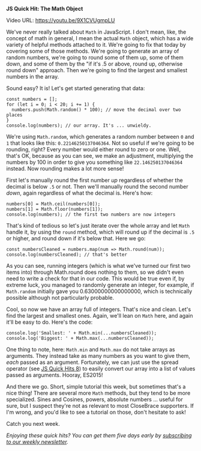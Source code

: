 **JS Quick Hit: The Math Object**

Video URL: https://youtu.be/9X1CVUgmpLU

We've never really talked about `Math` in JavaScript. I don't mean, like, the concept of math in general, I mean the actual `Math` object, which has a wide variety of helpful methods attached to it. We're going to fix that today by covering some of those methods. We're going to generate an array of random numbers, we're going to round some of them up, some of them down, and some of them by the "if it's .5 or above, round up, otherwise round down" approach. Then we're going to find the largest and smallest numbers in the array.

Sound easy? It is! Let's get started generating that data:

```
const numbers = [];
for (let i = 0; i < 20; i += 1) {
  numbers.push(Math.random() * 100); // move the decimal over two places
}
console.log(numbers); // our array. It's ... unwieldy.
```

We're using `Math.random`, which generates a random number between `0` and `1` that looks like this: `0.22146250137046364`. Not so useful if we're going to be rounding, right? Every number would either round to zero or one. Well, that's OK, because as you can see, we make an adjustment, multiplying the numbers by 100 in order to give you something like `22.146250137046364` instead. Now rounding makes a lot more sense!

First let's manually round the first number _up_ regardless of whether the decimal is below `.5` or not. Then we'll manually round the second number _down_, again regardless of what the decimal is. Here's how:

```
numbers[0] = Math.ceil(numbers[0]);
numbers[1] = Math.floor(numbers[1]);
console.log(numbers); // the first two numbers are now integers
```

That's kind of tedious so let's just iterate over the whole array and let `Math` handle it, by using the `round` method, which will round up if the decimal is `.5` or higher, and round down if it's below that. Here we go:

```
const numbersCleaned = numbers.map(num => Math.round(num));
console.log(numbersCleaned); // that's better
```

As you can see, running integers (which is what we've turned our first two items into) through Math.round does nothing to them, so we didn't even need to write a check for that in our code. This would be true even if, by extreme luck, you managed to randomly generate an integer, for example, if `Math.random` initially gave you 0.63000000000000000, which is technically possible although not particularly probable.

Cool, so now we have an array full of integers. That's nice and clean. Let's find the largest and smallest ones. Again, we'll lean on `Math` here, and again it'll be easy to do. Here's the code:

```
console.log('Smallest: ' + Math.min(...numbersCleaned));
console.log('Biggest: ' + Math.max(...numbersCleaned));
```

One thing to note, here: `Math.min` and `Math.max` do not take arrays as arguments. They instead take as many numbers as you want to give them, _each_ passed as an argument. Fortunately, we can just use the spread operator (see [JS Quick Hits 8](https://closebrace.com/tutorials/2018-03-14/js-quick-hits-8-the-spread-operator)) to easily convert our array into a list of values passed as arguments. Hooray, ES2015!

And there we go. Short, simple tutorial this week, but sometimes that's a nice thing! There are several more `Math` methods, but they tend to be more specialized. Sines and Cosines, powers, absolute numbers &hellip; useful for sure, but I suspect they're not as relevant to most CloseBrace supporters. If I'm wrong, and you'd like to see a tutorial on those, don't hesitate to ask!

Catch you next week.

_Enjoying these quick hits? You can get them five days early by [subscribing to our weekly newsletter](https://closebrace.com/newsletter/subscribe)._
